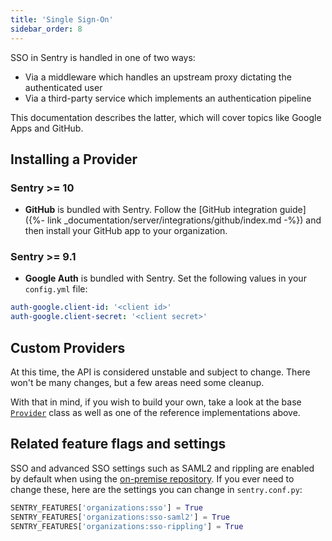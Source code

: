 ```yaml
---
title: 'Single Sign-On'
sidebar_order: 8
---
```


SSO in Sentry is handled in one of two ways:

-   Via a middleware which handles an upstream proxy dictating the authenticated user
-   Via a third-party service which implements an authentication pipeline

This documentation describes the latter, which will cover topics like Google Apps and GitHub.

## Installing a Provider

### Sentry >= 10

- **GitHub** is bundled with Sentry. Follow the [GitHub integration guide]({%- link _documentation/server/integrations/github/index.md -%}) and then install your GitHub app to your organization.

### Sentry >= 9.1

- **Google Auth** is bundled with Sentry. Set the following values in your `config.yml` file:

```yaml
auth-google.client-id: '<client id>'
auth-google.client-secret: '<client secret>'
```

## Custom Providers

At this time, the API is considered unstable and subject to change. There won't be many changes, but a few areas need some cleanup.

With that in mind, if you wish to build your own, take a look at the base [`Provider`](https://github.com/getsentry/sentry/blob/master/src/sentry/auth/provider.py) class as well as one of the reference implementations above.

## Related feature flags and settings

SSO and advanced SSO settings such as SAML2 and rippling are enabled by default when using the [on-premise repository](https://github.com/getsentry/onpremise). If you ever need to change these, here are the settings you can change in `sentry.conf.py`:

```python
SENTRY_FEATURES['organizations:sso'] = True
SENTRY_FEATURES['organizations:sso-saml2'] = True
SENTRY_FEATURES['organizations:sso-rippling'] = True
```
